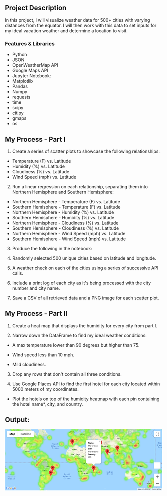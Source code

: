 ## Project Description

In this project, I will visualize weather data for 500+ cities with varying distances from the equator. I will then work with this data to set inputs for my ideal vacation weather and determine a location to visit.

### Features & Libraries

* Python
* JSON
* OpenWeatherMap API
* Google Maps API
* Jupyter Notebook:
* Matplotlib
* Pandas
* Numpy
* requests
* time
* scipy
* citipy
* gmaps
* os

## My Process - Part I

1. Create a series of scatter plots to showcase the following relationships:

* Temperature (F) vs. Latitude
* Humidity (%) vs. Latitude
* Cloudiness (%) vs. Latitude
* Wind Speed (mph) vs. Latitude

2. Run a linear regression on each relationship, separating them into Northern Hemisphere and Southern Hemisphere:

* Northern Hemisphere - Temperature (F) vs. Latitude
* Southern Hemisphere - Temperature (F) vs. Latitude
* Northern Hemisphere - Humidity (%) vs. Latitude
* Southern Hemisphere - Humidity (%) vs. Latitude
* Northern Hemisphere - Cloudiness (%) vs. Latitude
* Southern Hemisphere - Cloudiness (%) vs. Latitude
* Northern Hemisphere - Wind Speed (mph) vs. Latitude
* Southern Hemisphere - Wind Speed (mph) vs. Latitude

3. Produce the following in the notebook: 

1. Randomly selected 500 unique cities based on latitude and longitude.
2. A weather check on each of the cities using a series of successive API calls.
3. Include a print log of each city as it's being processed with the city number and city name.
4. Save a CSV of all retrieved data and a PNG image for each scatter plot.

## My Process - Part II

1. Create a heat map that displays the humidity for every city from part I.

2. Narrow down the DataFrame to find my ideal weather conditions: 

  * A max temperature lower than 90 degrees but higher than 75.

  * Wind speed less than 10 mph.

  * Mild cloudiness.

3. Drop any rows that don't contain all three conditions. 

4. Use Google Places API to find the first hotel for each city located within 5000 meters of my coordinates.

* Plot the hotels on top of the humidity heatmap with each pin containing the hotel name*, city, and country.

## Output: 

  ![hotel map](Images/hotel_map.png)

